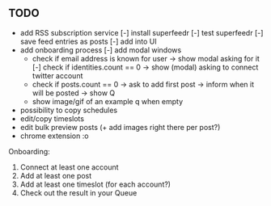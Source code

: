 ## TODO

- add RSS subscription service
  [-] install superfeedr
  [-] test superfeedr
  [-] save feed entries as posts
  [-] add into UI
- add onboarding process
  [-] add modal windows
  - check if email address is known for user -> show modal asking for it
  [-] check if identities.count == 0 -> show (modal) asking to connect twitter account
  - check if posts.count == 0 -> ask to add first post -> inform when it will be posted -> show Q
  - show image/gif of an example q when empty
- possibility to copy schedules
- edit/copy timeslots
- edit bulk preview posts (+ add images right there per post?)
- chrome extension :o


Onboarding:

1) Connect at least one account
2) Add at least one post
3) Add at least one timeslot (for each account?)
4) Check out the result in your Queue
